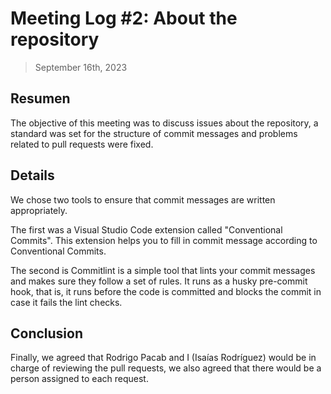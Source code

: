 # Meeting Log #2: About the repository

> September 16th, 2023

## Resumen

The objective of this meeting was to discuss issues about the repository, a standard was set for the structure of commit messages and problems related to pull requests were fixed.

## Details

We chose two tools to ensure that commit messages are written appropriately.

The first was a Visual Studio Code extension called "Conventional Commits". This extension helps you to fill in commit message according to Conventional Commits.

The second is Commitlint is a simple tool that lints your commit messages and makes sure they follow a set of rules. 
It runs as a husky pre-commit hook, that is, it runs before the code is committed and blocks the commit in case it fails the lint checks.

## Conclusion

Finally, we agreed that Rodrigo Pacab and I (Isaías Rodríguez) would be in charge of reviewing the pull requests, we also agreed that there would be a person assigned to each request.



